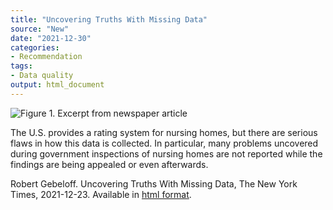 ```yaml
---
title: "Uncovering Truths With Missing Data"
source: "New"
date: "2021-12-30"
categories:
- Recommendation
tags:
- Data quality
output: html_document
---
```


![Figure 1. Excerpt from newspaper article](http://www.pmean.com/new-images/21/rating-nursing-homes-01.png)

<div class="notes">

The U.S. provides a rating system for nursing homes, but there are serious flaws in how this data is collected. In particular, many problems uncovered during government inspections of nursing homes are not reported while the findings are being appealed or even afterwards.

Robert Gebeloff. Uncovering Truths With Missing Data, The New York Times, 2021-12-23. Available in [html format][geb1].

[geb1]: https://www.nytimes.com/2021/12/23/insider/uncovering-truths-with-missing-data.html

</div>
